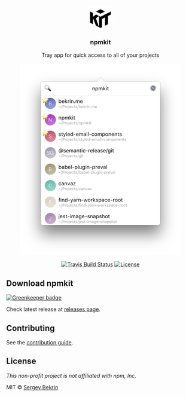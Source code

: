 <p align="center">
  <img src="https://raw.githubusercontent.com/npmkit/npmkit/master/.github/npmkit-logo.svg?sanitize=true" height="64" />
  <h3 align="center">npmkit</h3>
  <p align="center">Tray app for quick access to all of your projects</p>
  <p align="center">
    <img
      src="https://raw.githubusercontent.com/npmkit/npmkit/master/.github/preview.png"
      width="432"
      height="512"
      alt="npmkit preview"
    />
  </p>
  <p align="center">
    <a href="https://travis-ci.org/npmkit/npmkit"><img src="https://img.shields.io/travis/npmkit/npmkit/master.svg" alt="Travis Build Status" /></a>
    <a href="https://github.com/npmkit/npmkit/blob/master/license.md"><img src="https://img.shields.io/github/license/npmkit/npmkit.svg?maxAge=2592000" alt="License" /></a>
  </p>
</p>

## Download npmkit

[![Greenkeeper badge](https://badges.greenkeeper.io/npmkit/npmkit.svg)](https://greenkeeper.io/)

Check latest release at
[releases page](https://github.com/npmkit/npmkit/releases).

## Contributing

See the [contribution guide](./contributing.md).

## License

*This non-profit project is not affiliated with npm, Inc.*

MIT &copy; [Sergey Bekrin](http://bekrin.me)
